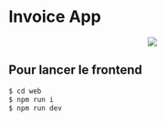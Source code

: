 # Invoice App

<p align="center">
  <a href="https://skillicons.dev">
    <img src="https://skillicons.dev/icons?i=react,ts,tailwind,vite" />
  </a>
</p>


## Pour lancer le frontend

```cmd
$ cd web
$ npm run i
$ npm run dev
```
